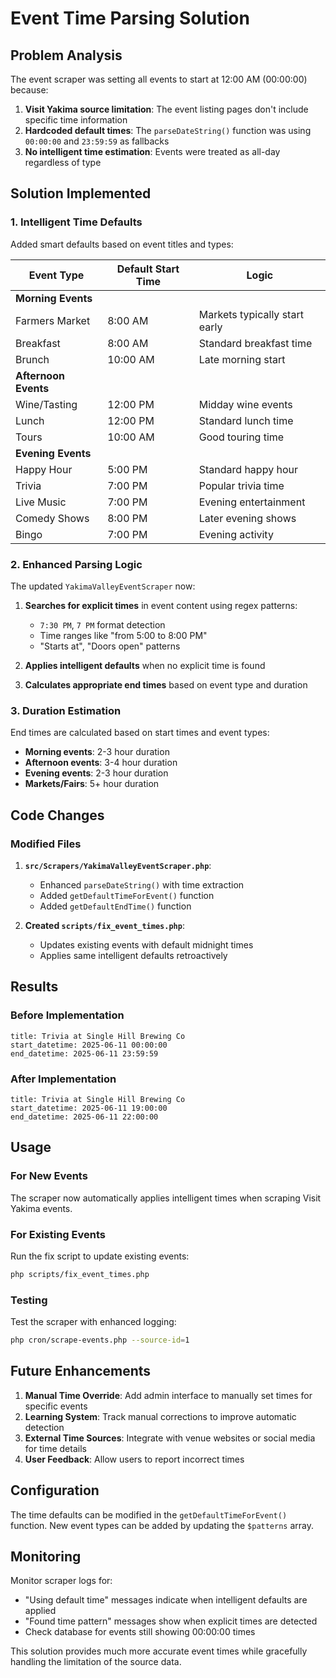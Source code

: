 # Event Time Parsing Solution

## Problem Analysis

The event scraper was setting all events to start at 12:00 AM (00:00:00) because:

1. **Visit Yakima source limitation**: The event listing pages don't include specific time information
2. **Hardcoded default times**: The `parseDateString()` function was using `00:00:00` and `23:59:59` as fallbacks
3. **No intelligent time estimation**: Events were treated as all-day regardless of type

## Solution Implemented

### 1. Intelligent Time Defaults

Added smart defaults based on event titles and types:

| Event Type | Default Start Time | Logic |
|------------|-------------------|-------|
| **Morning Events** | | |
| Farmers Market | 8:00 AM | Markets typically start early |
| Breakfast | 8:00 AM | Standard breakfast time |
| Brunch | 10:00 AM | Late morning start |
| **Afternoon Events** | | |
| Wine/Tasting | 12:00 PM | Midday wine events |
| Lunch | 12:00 PM | Standard lunch time |
| Tours | 10:00 AM | Good touring time |
| **Evening Events** | | |
| Happy Hour | 5:00 PM | Standard happy hour |
| Trivia | 7:00 PM | Popular trivia time |
| Live Music | 7:00 PM | Evening entertainment |
| Comedy Shows | 8:00 PM | Later evening shows |
| Bingo | 7:00 PM | Evening activity |

### 2. Enhanced Parsing Logic

The updated `YakimaValleyEventScraper` now:

1. **Searches for explicit times** in event content using regex patterns:
   - `7:30 PM`, `7 PM` format detection
   - Time ranges like "from 5:00 to 8:00 PM"
   - "Starts at", "Doors open" patterns

2. **Applies intelligent defaults** when no explicit time is found
3. **Calculates appropriate end times** based on event type and duration

### 3. Duration Estimation

End times are calculated based on start times and event types:
- **Morning events**: 2-3 hour duration
- **Afternoon events**: 3-4 hour duration  
- **Evening events**: 2-3 hour duration
- **Markets/Fairs**: 5+ hour duration

## Code Changes

### Modified Files

1. **`src/Scrapers/YakimaValleyEventScraper.php`**:
   - Enhanced `parseDateString()` with time extraction
   - Added `getDefaultTimeForEvent()` function
   - Added `getDefaultEndTime()` function

2. **Created `scripts/fix_event_times.php`**:
   - Updates existing events with default midnight times
   - Applies same intelligent defaults retroactively

## Results

### Before Implementation
```
title: Trivia at Single Hill Brewing Co
start_datetime: 2025-06-11 00:00:00
end_datetime: 2025-06-11 23:59:59
```

### After Implementation
```
title: Trivia at Single Hill Brewing Co  
start_datetime: 2025-06-11 19:00:00
end_datetime: 2025-06-11 22:00:00
```

## Usage

### For New Events
The scraper now automatically applies intelligent times when scraping Visit Yakima events.

### For Existing Events
Run the fix script to update existing events:
```bash
php scripts/fix_event_times.php
```

### Testing
Test the scraper with enhanced logging:
```bash
php cron/scrape-events.php --source-id=1
```

## Future Enhancements

1. **Manual Time Override**: Add admin interface to manually set times for specific events
2. **Learning System**: Track manual corrections to improve automatic detection
3. **External Time Sources**: Integrate with venue websites or social media for time details
4. **User Feedback**: Allow users to report incorrect times

## Configuration

The time defaults can be modified in the `getDefaultTimeForEvent()` function. New event types can be added by updating the `$patterns` array.

## Monitoring

Monitor scraper logs for:
- "Using default time" messages indicate when intelligent defaults are applied
- "Found time pattern" messages show when explicit times are detected
- Check database for events still showing 00:00:00 times

This solution provides much more accurate event times while gracefully handling the limitation of the source data.